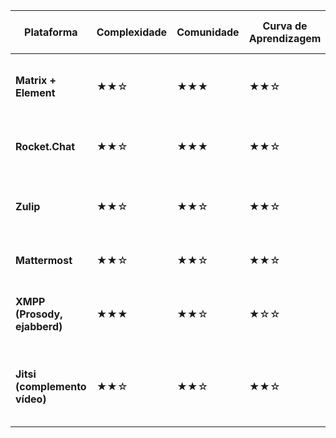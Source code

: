 | Plataforma        | Complexidade | Comunidade | Curva de Aprendizagem | Integração com Spring Boot         | Observações Relevantes                                               |
|------------------|--------------|------------|------------------------|------------------------------------|----------------------------------------------------------------------|
| **Matrix + Element** | ★★☆         | ★★★       | ★★☆                   | ★★☆ *(via API REST)*               | Protocolo moderno, descentralizado. Synapse em Python.              |
| **Rocket.Chat**       | ★★☆         | ★★★       | ★★☆                   | ★★☆ *(via REST e Webhooks)*        | Voltado para empresas, backend em Node.js.                          |
| **Zulip**             | ★★☆         | ★★☆       | ★★☆                   | ★★☆ *(Webhooks e REST bem documentado)* | Ideal para organização por tópicos. Backend em Django.         |
| **Mattermost**        | ★★☆         | ★★☆       | ★★☆                   | ★★★ *(APIs, plugins e webhooks)*   | Alternativa ao Slack, backend em Go.                                |
| **XMPP (Prosody, ejabberd)** | ★★★         | ★★☆       | ★☆☆                   | ★★☆ *(via bibliotecas como Smack)* | Leve e modular, mas exige domínio de protocolos XMPP.               |
| **Jitsi (complemento vídeo)** | ★★☆         | ★★☆       | ★★☆                   | ★★☆ *(caso integre vídeo com chat)* | Pode complementar com chamadas/vídeo (ex.: com Rocket.Chat).        |
